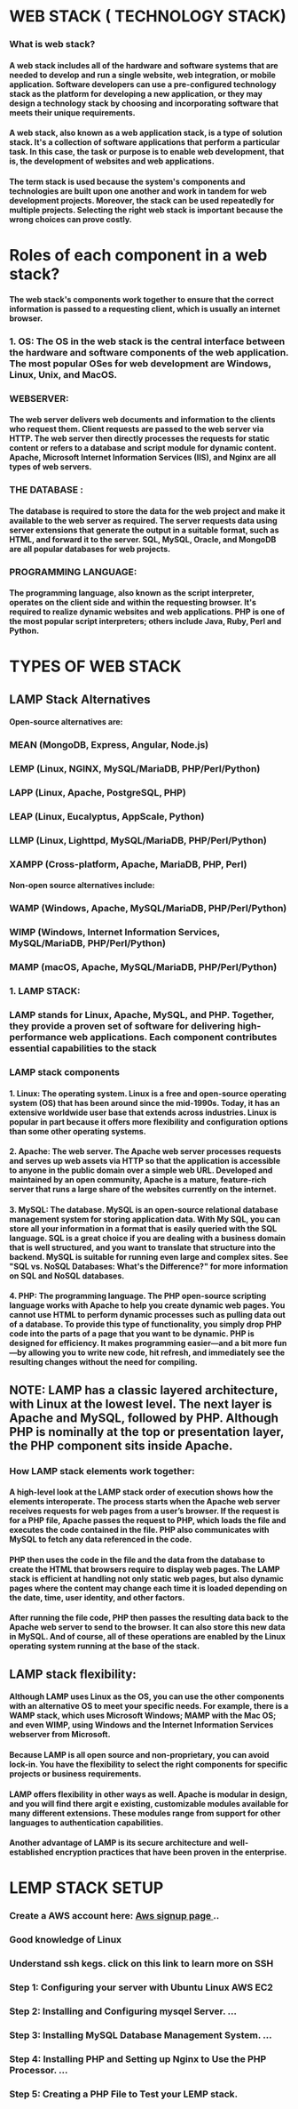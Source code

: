 
# WEB STACK ( TECHNOLOGY STACK)

### What is web stack?

#### A web stack includes all of the hardware and software systems that are needed to develop and run a single website, web integration, or mobile application. Software developers can use a pre-configured technology stack as the platform for developing a new application, or they may design a technology stack by choosing and incorporating software that meets their unique requirements.

#### A web stack, also known as a web application stack, is a type of solution stack. It's a collection of software applications that perform a particular task. In this case, the task or purpose is to enable web development, that is, the development of websites and web applications.

#### The term stack is used because the system's components and technologies are built upon one another and work in tandem for web development projects. Moreover, the stack can be used repeatedly for multiple projects. Selecting the right web stack is important because the wrong choices can prove costly.

#  Roles of each component in a web stack? 

#### The web stack's components work together to ensure that the correct information is passed to a requesting client, which is usually an internet browser. 

### 1. OS: The OS in the web stack is the central interface between the hardware and software components of the web application. The most popular OSes for web development are Windows, Linux, Unix, and MacOS.

### WEBSERVER: 

#### The web server delivers web documents and information to the clients who request them. Client requests are passed to the web server via HTTP. The web server then directly processes the requests for static content or refers to a database and script module for dynamic content. Apache, Microsoft Internet Information Services (IIS), and Nginx are all types of web servers.

### THE DATABASE :

#### The database is required to store the data for the web project and make it available to the web server as required. The server requests data using server extensions that generate the output in a suitable format, such as HTML, and forward it to the server. SQL, MySQL, Oracle, and MongoDB are all popular databases for web projects.

### PROGRAMMING LANGUAGE:

#### The programming language, also known as the script interpreter, operates on the client side and within the requesting browser. It's required to realize dynamic websites and web applications. PHP is one of the most popular script interpreters; others include Java, Ruby, Perl and Python.

# TYPES  OF WEB STACK

## LAMP Stack Alternatives

#### Open-source alternatives are:

### MEAN (MongoDB, Express, Angular, Node.js)

### LEMP (Linux, NGINX, MySQL/MariaDB, PHP/Perl/Python)

### LAPP (Linux, Apache, PostgreSQL, PHP)

### LEAP (Linux, Eucalyptus, AppScale, Python)

### LLMP (Linux, Lighttpd, MySQL/MariaDB, PHP/Perl/Python)

### XAMPP (Cross-platform, Apache, MariaDB, PHP, Perl)

#### Non-open source alternatives include:

### WAMP (Windows, Apache, MySQL/MariaDB, PHP/Perl/Python)

### WIMP (Windows, Internet Information Services, MySQL/MariaDB, PHP/Perl/Python)

### MAMP (macOS, Apache, MySQL/MariaDB, PHP/Perl/Python)


### 1. LAMP STACK:

### LAMP stands for Linux, Apache, MySQL, and PHP. Together, they provide a proven set of software for delivering high-performance web applications. Each component contributes essential capabilities to the stack

### LAMP stack components

#### 1. Linux: The operating system. Linux is a free and open-source operating system (OS) that has been around since the mid-1990s. Today, it has an extensive worldwide user base that extends across industries. Linux is popular in part because it offers more flexibility and configuration options than some other operating systems.

#### 2. Apache: The web server. The Apache web server processes requests and serves up web assets via HTTP so that the application is accessible to anyone in the public domain over a simple web URL. Developed and maintained by an open community, Apache is a mature, feature-rich server that runs a large share of the websites currently on the internet. 

#### 3. MySQL: The database. MySQL is an open-source relational database management system for storing application data. With My SQL, you can store all your information in a format that is easily queried with the SQL language. SQL is a great choice if you are dealing with a business domain that is well structured, and you want to translate that structure into the backend. MySQL is suitable for running even large and complex sites. See "SQL vs. NoSQL Databases: What's the Difference?" for more information on SQL and NoSQL databases.

#### 4. PHP: The programming language. The PHP open-source scripting language works with Apache to help you create dynamic web pages. You cannot use HTML to perform dynamic processes such as pulling data out of a database. To provide this type of functionality, you simply drop PHP code into the parts of a page that you want to be dynamic. PHP is designed for efficiency. It makes programming easier—and a bit more fun—by allowing you to write new code, hit refresh, and immediately see the resulting changes without the need for compiling.

## NOTE: LAMP has a classic layered architecture, with Linux at the lowest level. The next layer is Apache and MySQL, followed by PHP. Although PHP is nominally at the top or presentation layer, the PHP component sits inside Apache.

### How LAMP stack elements work together:

#### A high-level look at the LAMP stack order of execution shows how the elements interoperate. The process starts when the Apache web server receives requests for web pages from a user’s browser. If the request is for a PHP file, Apache passes the request to PHP, which loads the file and executes the code contained in the file. PHP also communicates with MySQL to fetch any data referenced in the code. 

#### PHP then uses the code in the file and the data from the database to create the HTML that browsers require to display web pages. The LAMP stack is efficient at handling not only static web pages, but also dynamic pages where the content may change each time it is loaded depending on the date, time, user identity, and other factors. 

#### After running the file code, PHP then passes the resulting data back to the Apache web server to send to the browser. It can also store this new data in MySQL. And of course, all of these operations are enabled by the Linux operating system running at the base of the stack.

## LAMP stack flexibility:

#### Although LAMP uses Linux as the OS, you can use the other components with an alternative OS to meet your specific needs. For example, there is a WAMP stack, which uses Microsoft Windows; MAMP with the Mac OS; and even WIMP, using Windows and the Internet Information Services webserver from Microsoft. 

#### Because LAMP is all open source and non-proprietary, you can avoid lock-in. You have the flexibility to select the right components for specific projects or business requirements.

#### LAMP offers flexibility in other ways as well. Apache is modular in design, and you will find there argit e existing, customizable modules available for many different extensions. These modules range from support for other languages to authentication capabilities. 

#### Another advantage of LAMP is its secure architecture and well-established encryption practices that have been proven in the enterprise.

# LEMP STACK SETUP

### Create a AWS account here: [Aws signup page ](https://aws.amazon.com)..

### Good knowledge of Linux

### Understand ssh kegs. click on this link to learn more on SSH

### Step 1: Configuring your server with Ubuntu Linux AWS EC2 

### Step 2: Installing and Configuring mysqel Server. ...

### Step 3: Installing MySQL Database Management System. ...

### Step 4: Installing PHP and Setting up Nginx to Use the PHP Processor. ...

### Step 5: Creating a PHP File to Test your LEMP stack.














